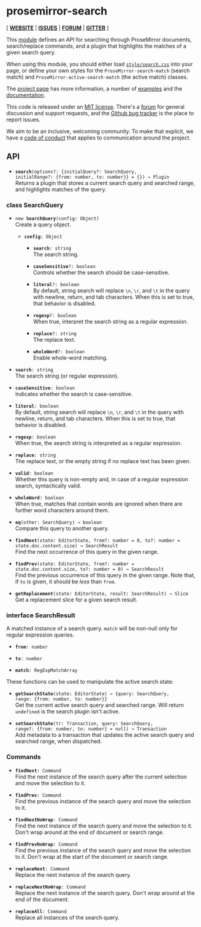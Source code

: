 # prosemirror-search

[ [**WEBSITE**](https://prosemirror.net) | [**ISSUES**](https://github.com/prosemirror/prosemirror/issues) | [**FORUM**](https://discuss.prosemirror.net) | [**GITTER**](https://gitter.im/ProseMirror/prosemirror) ]

This [module](https://prosemirror.net/docs/ref/#search) defines an API
for searching through ProseMirror documents, search/replace commands,
and a plugin that highlights the matches of a given search query.

When using this module, you should either load
[`style/search.css`](https://github.com/ProseMirror/prosemirror-search/blob/master/style/search.css)
into your page, or define your own styles for the
`ProseMirror-search-match` (search match) and
`ProseMirror-active-search-match` (the active match) classes.

The [project page](https://prosemirror.net) has more information, a
number of [examples](https://prosemirror.net/examples/) and the
[documentation](https://prosemirror.net/docs/).

This code is released under an
[MIT license](https://github.com/prosemirror/prosemirror/tree/master/LICENSE).
There's a [forum](http://discuss.prosemirror.net) for general
discussion and support requests, and the
[Github bug tracker](https://github.com/prosemirror/prosemirror/issues)
is the place to report issues.

We aim to be an inclusive, welcoming community. To make that explicit,
we have a [code of
conduct](http://contributor-covenant.org/version/1/1/0/) that applies
to communication around the project.

## API

 * **`search`**`(options?: {initialQuery?: SearchQuery, initialRange?: {from: number, to: number}} = {}) → Plugin`\
   Returns a plugin that stores a current search query and searched
   range, and highlights matches of the query.


### class SearchQuery

 * `new `**`SearchQuery`**`(config: Object)`\
   Create a query object.

    * **`config`**`: Object`

       * **`search`**`: string`\
         The search string.

       * **`caseSensitive`**`?: boolean`\
         Controls whether the search should be case-sensitive.

       * **`literal`**`?: boolean`\
         By default, string search will replace `\n`, `\r`, and `\t` in
         the query with newline, return, and tab characters. When this
         is set to true, that behavior is disabled.

       * **`regexp`**`?: boolean`\
         When true, interpret the search string as a regular expression.

       * **`replace`**`?: string`\
         The replace text.

       * **`wholeWord`**`?: boolean`\
         Enable whole-word matching.

 * **`search`**`: string`\
   The search string (or regular expression).

 * **`caseSensitive`**`: boolean`\
   Indicates whether the search is case-sensitive.

 * **`literal`**`: boolean`\
   By default, string search will replace `\n`, `\r`, and `\t` in
   the query with newline, return, and tab characters. When this
   is set to true, that behavior is disabled.

 * **`regexp`**`: boolean`\
   When true, the search string is interpreted as a regular
   expression.

 * **`replace`**`: string`\
   The replace text, or the empty string if no replace text has
   been given.

 * **`valid`**`: boolean`\
   Whether this query is non-empty and, in case of a regular
   expression search, syntactically valid.

 * **`wholeWord`**`: boolean`\
   When true, matches that contain words are ignored when there are
   further word characters around them.

 * **`eq`**`(other: SearchQuery) → boolean`\
   Compare this query to another query.

 * **`findNext`**`(state: EditorState, from?: number = 0, to?: number = state.doc.content.size) → SearchResult`\
   Find the next occurrence of this query in the given range.

 * **`findPrev`**`(state: EditorState, from?: number = state.doc.content.size, to?: number = 0) → SearchResult`\
   Find the previous occurrence of this query in the given range.
   Note that, if `to` is given, it should be _less_ than `from`.

 * **`getReplacement`**`(state: EditorState, result: SearchResult) → Slice`\
   Get a replacement slice for a given search result.


### interface SearchResult

A matched instance of a search query. `match` will be non-null
only for regular expression queries.

 * **`from`**`: number`

 * **`to`**`: number`

 * **`match`**`: RegExpMatchArray`


These functions can be used to manipulate the active search state:

 * **`getSearchState`**`(state: EditorState) → {query: SearchQuery, range: {from: number, to: number}}`\
   Get the current active search query and searched range. Will
   return `undefined` is the search plugin isn't active.


 * **`setSearchState`**`(tr: Transaction, query: SearchQuery, range?: {from: number, to: number} = null) → Transaction`\
   Add metadata to a transaction that updates the active search query
   and searched range, when dispatched.


### Commands

 * **`findNext`**`: Command`\
   Find the next instance of the search query after the current
   selection and move the selection to it.


 * **`findPrev`**`: Command`\
   Find the previous instance of the search query and move the
   selection to it.


 * **`findNextNoWrap`**`: Command`\
   Find the next instance of the search query and move the selection
   to it. Don't wrap around at the end of document or search range.


 * **`findPrevNoWrap`**`: Command`\
   Find the previous instance of the search query and move the
   selection to it. Don't wrap at the start of the document or search
   range.


 * **`replaceNext`**`: Command`\
   Replace the next instance of the search query.


 * **`replaceNextNoWrap`**`: Command`\
   Replace the next instance of the search query. Don't wrap around
   at the end of the document.


 * **`replaceAll`**`: Command`\
   Replace all instances of the search query.


